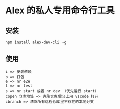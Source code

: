 # Alex 的私人专用命令行工具

## 安装
```shell
npm install alex-dev-cli -g
```


## 使用

```shell
i => 安装依赖
b => 打包
e => nr e2e
t => nr test
s => nr start 或者 nr dev （优先运行 start）
copen 仓库地址 => 克隆仓库后马上用 vscode 打开
cbranch => 清除所有远程仓库里不存在的本地分支
```

